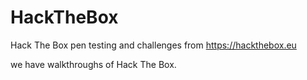 # HackTheBox
Hack The Box pen testing and challenges from https://hackthebox.eu

 we have walkthroughs of Hack The Box. 